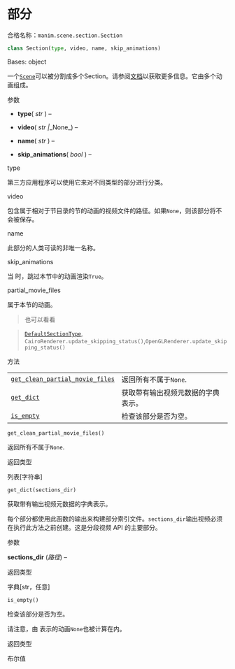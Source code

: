 # 部分


合格名称：`manim.scene.section.Section`

```py
class Section(type, video, name, skip_animations)
```

Bases: object

一个[`Scene`]()可以被分割成多个Section。请参阅[文档]()以获取更多信息。它由多个动画组成。

参数

*   **type**( _str_ ) –
    
*   **video**( _str_ _|_\_None_) –
    
*   **name**( _str_ ) –
    
*   **skip_animations**( _bool_ ) –
    

type

第三方应用程序可以使用它来对不同类型的部分进行分类。

video

包含属于相对于节目录的节的动画的视频文件的路径。如果`None`，则该部分将不会被保存。

name

此部分的人类可读的非唯一名称。

skip_animations

当 时，跳过本节中的动画渲染`True`。

partial_movie_files

属于本节的动画。


> 也可以看看

> [`DefaultSectionType`](), `CairoRenderer.update_skipping_status()`,`OpenGLRenderer.update_skipping_status()`


方法

|||
|-|-|
[`get_clean_partial_movie_files`]()|返回所有不属于`None`.
[`get_dict`]()|获取带有输出视频元数据的字典表示。
[`is_empty`](")|检查该部分是否为空。


`get_clean_partial_movie_files()`

返回所有不属于`None`.

返回类型

列表\[字符串\]

`get_dict(sections_dir)`

获取带有输出视频元数据的字典表示。

每个部分都使用此函数的输出来构建部分索引文件。`sections_dir`输出视频必须在执行此方法之前创建。这是分段视频 API 的主要部分。

参数

**sections_dir** (_路径_) –

返回类型

字典\[str，任意\]

`is_empty()`

检查该部分是否为空。

请注意，由 表示的动画`None`也被计算在内。

返回类型

布尔值